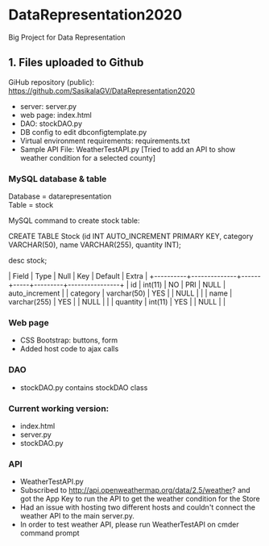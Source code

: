 # DataRepresentation2020
Big Project for Data Representation


## 1. Files uploaded to Github

GiHub repository (public): https://github.com/SasikalaGV/DataRepresentation2020
- server: server.py
- web page: index.html
- DAO: stockDAO.py
- DB config to edit dbconfigtemplate.py
- Virtual environment requirements: requirements.txt
- Sample API File: WeatherTestAPI.py [Tried to add an API to show weather condition for a selected county]

### MySQL database & table

Database = datarepresentation  
Table = stock

MySQL command to create stock table:

CREATE TABLE Stock (id INT AUTO_INCREMENT PRIMARY KEY, category VARCHAR(50), name VARCHAR(255), quantity INT);

desc stock;


| Field    | Type         | Null | Key | Default | Extra          |
+----------+--------------+------+-----+---------+----------------+
| id       | int(11)      | NO   | PRI | NULL    | auto_increment |
| category | varchar(50)  | YES  |     | NULL    |                |
| name     | varchar(255) | YES  |     | NULL    |                |
| quantity | int(11)      | YES  |     | NULL    |                |


### Web page
- CSS Bootstrap: buttons, form
- Added host code to ajax calls

### DAO
- stockDAO.py contains stockDAO class

### Current working version:
- index.html
- server.py
- stockDAO.py

### API 
- WeatherTestAPI.py
- Subscribed to http://api.openweathermap.org/data/2.5/weather? and got the App Key to run the API to get the weather condition for the Store
- Had an issue with hosting two different hosts and couldn't connect the weather API to the main server.py.
- In order to test weather API, please run WeatherTestAPI on cmder command prompt